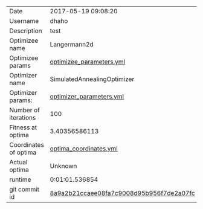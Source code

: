 | | |
| --- | --- |
| Date | 2017-05-19 09:08:20 |
| Username | dhaho |
| Description | test |
| Optimizee name | Langermann2d |
| Optimizee params |  <a href="optimizee_parameters.yml">optimizee_parameters.yml</a>  |
| Optimizer name | SimulatedAnnealingOptimizer |
| Optimizer params: |  <a href="optimizer_parameters.yml">optimizer_parameters.yml</a>  |
| Number of iterations | 100 |
| Fitness at optima | 3.40356586113 |
| Coordinates of optima |  <a href="optima_coordinates.yml">optima_coordinates.yml</a>  |
| Actual optima |  Unknown  |
| runtime | 0:01:01.536854 |
| git commit id | <a href="git@github.com:IGITUGraz/LTL/commit/8a9a2b21ccaee08fa7c9008d95b956f7de2a07fc">8a9a2b21ccaee08fa7c9008d95b956f7de2a07fc</a> |